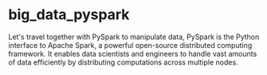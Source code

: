# big_data_pyspark
Let's travel together with PySpark to manipulate data, PySpark is the Python interface to Apache Spark, a powerful open-source distributed computing framework. It enables data scientists and engineers to handle vast amounts of data efficiently by distributing computations across multiple nodes.
